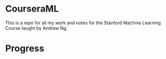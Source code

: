 # CourseraML
This is a repo for all my work and notes for the Stanford Machine Learning Course taught by Andrew Ng.

# Progress
